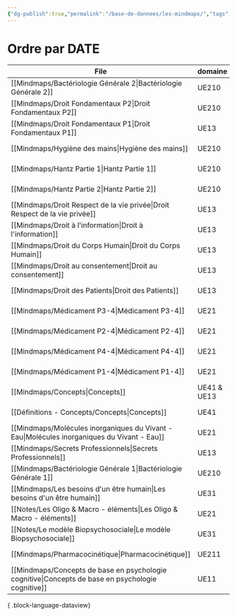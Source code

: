 ```yaml
---
{"dg-publish":true,"permalink":"/base-de-donnees/les-mindmaps/","tags":["dataview"],"noteIcon":""}
---
```


# Ordre par DATE
| File                                                                                                 | domaine     | date               |
| ---------------------------------------------------------------------------------------------------- | ----------- | ------------------ |
| [[Mindmaps/Bactériologie Générale 2\|Bactériologie Générale 2]]                                   | UE210       | September 18, 2023 |
| [[Mindmaps/Droit Fondamentaux P2\|Droit Fondamentaux P2]]                                         | UE210       | August 08, 2024    |
| [[Mindmaps/Droit Fondamentaux P1\|Droit Fondamentaux P1]]                                         | UE13        | September 08, 2024 |
| [[Mindmaps/Hygiène des mains\|Hygiène des mains]]                                                 | UE210       | September 09, 2024 |
| [[Mindmaps/Hantz Partie 1\|Hantz Partie 1]]                                                       | UE210       | September 09, 2024 |
| [[Mindmaps/Hantz Partie 2\|Hantz Partie 2]]                                                       | UE210       | September 09, 2024 |
| [[Mindmaps/Droit Respect de la vie privée\|Droit Respect de la vie privée]]                       | UE13        | September 11, 2024 |
| [[Mindmaps/Droit à l'information\|Droit à l'information]]                                         | UE13        | September 11, 2024 |
| [[Mindmaps/Droit du Corps Humain\|Droit du Corps Humain]]                                         | UE13        | September 11, 2024 |
| [[Mindmaps/Droit au consentement\|Droit au consentement]]                                         | UE13        | September 11, 2024 |
| [[Mindmaps/Droit des Patients\|Droit des Patients]]                                               | UE13        | September 11, 2024 |
| [[Mindmaps/Médicament P3-4\|Médicament P3-4]]                                                     | UE21        | September 12, 2024 |
| [[Mindmaps/Médicament P2-4\|Médicament P2-4]]                                                     | UE21        | September 12, 2024 |
| [[Mindmaps/Médicament P4-4\|Médicament P4-4]]                                                     | UE21        | September 12, 2024 |
| [[Mindmaps/Médicament P1-4\|Médicament P1-4]]                                                     | UE21        | September 12, 2024 |
| [[Mindmaps/Concepts\|Concepts]]                                                                   | UE41 & UE13 | September 12, 2024 |
| [[Définitions - Concepts/Concepts\|Concepts]]                                                     | UE41        | September 12, 2024 |
| [[Mindmaps/Molécules inorganiques du Vivant - Eau\|Molécules inorganiques du Vivant - Eau]]       | UE21        | September 16, 2024 |
| [[Mindmaps/Secrets Professionnels\|Secrets Professionnels]]                                       | UE13        | September 17, 2024 |
| [[Mindmaps/Bactériologie Générale 1\|Bactériologie Générale 1]]                                   | UE210       | September 18, 2024 |
| [[Mindmaps/Les besoins d'un être humain\|Les besoins d'un être humain]]                           | UE31        | September 20, 2024 |
| [[Notes/Les Oligo & Macro - éléments\|Les Oligo & Macro - éléments]]                              | UE21        | September 26, 2024 |
| [[Notes/Le modèle Biopsychosociale\|Le modèle Biopsychosociale]]                                  | UE31        | September 26, 2024 |
| [[Mindmaps/Pharmacocinétique\|Pharmacocinétique]]                                                 | UE211       | September 28, 2024 |
| [[Mindmaps/Concepts de base en psychologie cognitive\|Concepts de base en psychologie cognitive]] | UE11        | October 01, 2024   |

{ .block-language-dataview}

